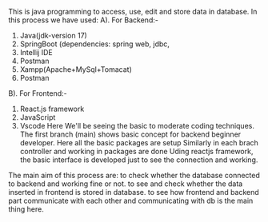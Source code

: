 This is java programming to access, use, edit and store data in database.
In this process we have used:
A). For Backend:-
1. Java(jdk-version 17)
2. SpringBoot (dependencies: spring web, jdbc, 
3. Intellij IDE
4. Postman
5. Xampp(Apache+MySql+Tomacat)
6. Postman

B). For Frontend:-
1. React.js framework
2. JavaScript
3. Vscode
Here We'll be seeing the basic to moderate coding techniques.
The first branch (main) shows basic concept for backend beginner developer.
Here all the basic packages are setup
Similarly in each brach controller and working in packages are done
Uding reactjs framework, the basic interface is developed just to see the connection and working.

The main aim of this process are:
to check whether the database connected to backend and working fine or not.
to see and check whether the data inserted in frontend is stored in database.
to see how frontend and backend part communicate with each other and communicating with db is the main thing here.

